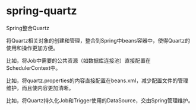 # spring-quartz

Spring整合Quartz

将Quartz相关对象的创建和管理，整合到Spring中beans容器中，使得Quartz的使用和操作更加方便。

比如，将Job中需要的公共资源（如数据库连接池）直接配置在SchedulerContext中。

比如，将quartz.properties的内容直接配置在beans.xml，减少配置文件的管理维护，而且使内容更加清晰。

比如，将Quartz持久化Job和Trigger使用的DataSource，交由Spring管理维护。
